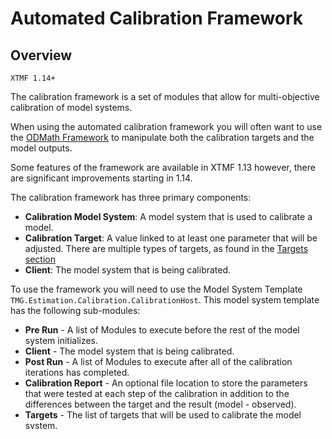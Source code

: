 # Automated Calibration Framework

## Overview

`XTMF 1.14+`

The calibration framework is a set of modules that allow for multi-objective
calibration of model systems.

When using the automated calibration framework you will often want to use the [ODMath Framework](od_math/od_math.md)
to manipulate both the calibration targets and the model outputs.

Some features of the framework are available in XTMF 1.13 however, there are significant improvements starting in 1.14.

The calibration framework has three primary components:

- **Calibration Model System**: A model system that is used to calibrate a model.
- **Calibration Target**: A value linked to at least one parameter that will be adjusted. There are multiple types of targets, as found in the [Targets section](#targets)
- **Client**: The model system that is being calibrated.

To use the framework you will need to use the Model System Template `TMG.Estimation.Calibration.CalibrationHost`. This model system template has the following sub-modules:

* **Pre Run** - A list of Modules to execute before the rest of the model system initializes.
* **Client** - The model system that is being calibrated.
* **Post Run** - A list of Modules to execute after all of the calibration iterations has completed.
* **Calibration Report** - An optional file location to store the parameters that were tested at each step of the calibration in addition to the differences
        between the target and the result (model - observed).
* **Targets** - The list of targets that will be used to calibrate the model system.


## Targets

Targets are modules that the calibration framework use to evaluate the model system in order to adjust
the parameters.

There are multiple types of targets that can be used depending on the type of data that you are working with.
**Probabilities are the preferred type of target** as they allow for less execution of the client model system.
If you instead are only able to express the target as a scalar or matrix, you can use those types of targets,
however it will **require the client model system to be executed N + 1 times** where N is the number of non-probability
targets.

All calibration targets will have a parameter called `Parameter Path`.  This parameter is expecting a string that gives the location
of the parameter that will be calibrated. You can specify multiple parameters by separating them with a comma `,`,.
When specifying the target, you will need to give the path to the parameter.  To do that add a `.` between
each module and child starting from the Client model system's root module.  You do not need to include `Client.` in the path.
For example if you had a client model system that had a list of resources the path might look something like
`Resources.Resource1.Parameter1`.

### Matrix Target

This target is used when you want to compare the sum of two matrices.  If you can express this in terms of probabilities
please instead use the [Probability Target](#probability-matrix-target). When creating this target an additional run of the client model system will be required
per iteration.

#### SubModules

* **Target** - The matrix that you want to compare to the client model system's output.
* **Result** - The matrix that is the result of the client model system's output.

#### Parameters

* **Explore Size** - The difference between the parameter's current value and what will be used to approximate the derivative.
* **Learning Rate** - A multiplier applied to limit the movement of the parameter.  If set to 0.05, the parameter will only move 5% of the way to where the derivative would approximate the target to be at.
* **Maximum Change** - The maximum change that the parameter can have in a single iteration.
* **Minimum Value** - The minimum value the target parameter is allowed to be set to.
* **Maximum Value** - The maximum value the target parameter is allowed to be set to.


### Probability Matrix Target

This target is used when you want to compare the sum of two matrices.
This target is preferred over the [Matrix Target](#matrix-target) as it allows for
less execution of the client model system.  The matrices are expressed in real values
where both the modelled and the observed are normalized by their respective Total matrices.

#### SubModules

This takes in five matrices in order to update the parameter.
* **Observed Total** - A matrix containing the total number of observations for each cell.
* **Observed Selection** - A matrix containing the number of observations that were selected for each cell. 
* **Model Total** - A matrix containing the total number of generated observations for each cell.
* **Model Selection** - A matrix containing the number of generated observations that were selected for each cell.
* **Mask** -  A matrix with the values of 0 or 1.  If the value is 0, the cell will be ignored.

#### Parameters

* **Change Weight** - A multiplier for the amount of change to apply. Lower this if there are multiple targets targeting a similar system to set priorities.
* **Minimum Value** - The minimum value the target parameter is allowed to be set to.
* **Maximum Value** - The maximum value the target parameter is allowed to be set to.
* **Parameter Is Ratio** - Set this to true if the parameter is being applied to a ratio instead of
    a constant multiplied against a variable.
* **Only Mask Selection** - Only apply the mask to both of the observed and modelled selection matrix. This can be useful
    when trying to calibration a location choice model.

### Probability Target

This takes in two scalars, one for the probability of the target, and one for the result of the client.

#### SubModules

* **Result Probability** - The probability that the client model system generated.
* **Target Probability** - The probability from observed data.


#### Parameters

* **Change Weight** - A multiplier for the amount of change to apply. Lower this if there are multiple targets targeting a similar system to set priorities.
* **Minimum Value** - The minimum value the target parameter is allowed to be set to.
* **Maximum Value** - The maximum value the target parameter is allowed to be set to.


### Scalar Target

When creating this target an additional run of the client model system will be required
per iteration.  If possible, please prefer (Probability Target)[#probability-target]

#### SubModules

* **Target** - The scalar value that you want to compare to the client model system's output.
* **Compute Current Value** - The scalar value that is the result of the client model system's output.

#### Parameters

* **Explore Size** - The difference between the parameter's current value and what will be used to approximate the derivative.
* **Learning Rate** - A multiplier applied to limit the movement of the parameter.  If set to 0.05, the parameter will only move 5% of the way to where the derivative would approximate the target to be at.
* **Minimum Value** - The minimum value the target parameter is allowed to be set to.
* **Maximum Value** - The maximum value the target parameter is allowed to be set to.
* **Minimum Absolute Derivative** - If the absolute value of the derivative is under this value, the parameter will not be adjusted.
* **Maximum Change** - The maximum change that the parameter can have in a single iteration.


## Creating a Calibration Model System

1. To start building a calibration model system
you will want to use the `TMG.Estimation.Calibration.CalibrationHost` module.
1. Copy in the previously estimated model system into the `Client` sub-module.
1. Create a target for each parameter that you want to calibrate.


